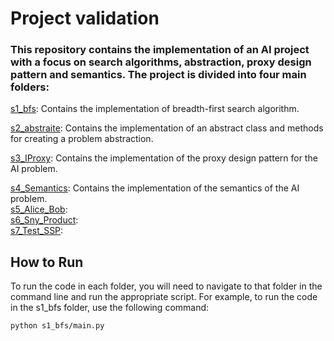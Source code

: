 # Project validation

### This repository contains the implementation of an AI project with a focus on search algorithms, abstraction, proxy design pattern and semantics. The project is divided into four main folders:


[s1_bfs](https://github.com/ealghamdi10/Validation-origin/blob/main/main_s1.py): Contains the implementation of breadth-first search algorithm.  

[s2_abstraite](https://github.com/ealghamdi10/Validation-origin/tree/main/s2_abstraite): Contains the implementation of an abstract class and methods for creating a problem abstraction.  

[s3_IProxy](https://github.com/ealghamdi10/Validation-origin/tree/main/s3_IProxy): Contains the implementation of the proxy design pattern for the AI problem.  

[s4_Semantics](https://github.com/ealghamdi10/Validation-origin/tree/main/s4_Semantics): Contains the implementation of the semantics of the AI problem.  
[s5_Alice_Bob](https://github.com/ealghamdi10/Validation-origin/tree/main/s5_Alice_Bob):   
[s6_Sny_Product](https://github.com/ealghamdi10/Validation-origin/tree/main/s6_Syn_Product):  
[s7_Test_SSP](https://github.com/ealghamdi10/Validation-origin/tree/main/s7_Test_SSP):

## How to Run
To run the code in each folder, you will need to navigate to that folder in the command line and run the appropriate script. For example, to run the code in the s1_bfs folder, use the following command:
```
python s1_bfs/main.py
```
